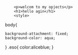 <!DOCTYPE html>
<html lang="en">
<head>
    <meta charset="UTF-8">
    <meta name="viewport" content="width=device-width, initial-scale=1.0">
    <title>eso.shop</title>
</head>
<body>
    <div class="eso.shop">

        <p>welcom to my opjects</p>
        <h1>hello agin</h1>
        <style>
body{

    background-attachment: fixed;
    background-color: aqua;
}
            .eso{
                color:aliceblue;
            }
        </style>
    </div>
</body>
</html>
